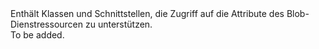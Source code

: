 <Namespace Name="Microsoft.WindowsAzure.Storage.Blob">
  <Docs>
    <summary>Enthält Klassen und Schnittstellen, die Zugriff auf die Attribute des Blob-Dienstressourcen zu unterstützen.</summary> 
    <remarks>To be added.</remarks>
  </Docs>
</Namespace>
